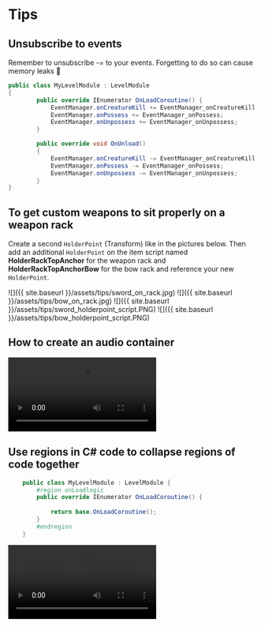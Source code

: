 # Tips


## Unsubscribe to events
Remember to unsubscribe -= to your events. Forgetting to do so can cause memory leaks 🤯 

```csharp
public class MyLevelModule : LevelModule
{
        public override IEnumerator OnLoadCoroutine() {
            EventManager.onCreatureKill += EventManager_onCreatureKill;
            EventManager.onPossess += EventManager_onPossess;
            EventManager.onUnpossess += EventManager_onUnpossess;
        }

        public override void OnUnload()
        {
            EventManager.onCreatureKill -= EventManager_onCreatureKill;
            EventManager.onPossess -= EventManager_onPossess;
            EventManager.onUnpossess -= EventManager_onUnpossess;
        }
}
```

## To get custom weapons to sit properly on a weapon rack

Create a second `HolderPoint` (Transform) like in the pictures below.
Then add an additional `HolderPoint` on the item script named **HolderRackTopAnchor** for the weapon rack and **HolderRackTopAnchorBow** for the bow rack and reference your new `HolderPoint`.

![]({{ site.baseurl }}/assets/tips/sword_on_rack.jpg)
![]({{ site.baseurl }}/assets/tips/bow_on_rack.jpg)
![]({{ site.baseurl }}/assets/tips/sword_holderpoint_script.PNG)
![]({{ site.baseurl }}/assets/tips/bow_holderpoint_script.PNG)

## How to create an audio container


<video autoplay="autoplay" loop="loop">
  <source src="{{ site.baseurl }}/assets/tips/create-audio-container.mp4" type="video/mp4">
</video>

## Use regions in C# code to collapse regions of code together

```csharp
    public class MyLevelModule : LevelModule {
        #region onLoadlogic
        public override IEnumerator OnLoadCoroutine() {
        
            return base.OnLoadCoroutine();
        }
        #endregion
    }
```

<video autoplay="autoplay" loop="loop">
  <source src="{{ site.baseurl }}/assets/tips/csharp-regions.mp4" type="video/mp4">
</video>

